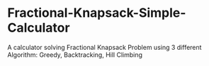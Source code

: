 # Fractional-Knapsack-Simple-Calculator
A calculator solving Fractional Knapsack Problem using 3 different Algorithm: Greedy, Backtracking, Hill Climbing
